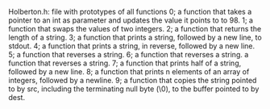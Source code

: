 Holberton.h: file with prototypes of all functions
0; a function that takes a pointer to an int as parameter and updates the value it points to to 98.
1; a function that swaps the values of two integers.
2; a function that returns the length of a string.
3; a function that prints a string, followed by a new line, to stdout.
4; a function that prints a string, in reverse, followed by a new line.
5; a function that reverses a string.
6; a function that reverses a string. a function that reverses a string.
7; a function that prints half of a string, followed by a new line.
8; a function that prints n elements of an array of integers, followed by a newline.
9; a function that copies the string pointed to by src, including the terminating null byte (\0), to the buffer pointed to by dest.